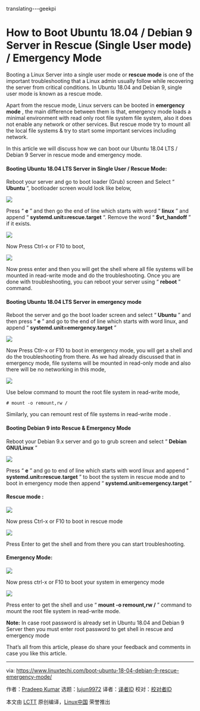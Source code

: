 translating---geekpi

How to Boot Ubuntu 18.04 / Debian 9 Server in Rescue (Single User mode) / Emergency Mode
======
Booting a Linux Server into a single user mode or **rescue mode** is one of the important troubleshooting that a Linux admin usually follow while recovering the server from critical conditions. In Ubuntu 18.04 and Debian 9, single user mode is known as a rescue mode.

Apart from the rescue mode, Linux servers can be booted in **emergency mode** , the main difference between them is that, emergency mode loads a minimal environment with read only root file system file system, also it does not enable any network or other services. But rescue mode try to mount all the local file systems & try to start some important services including network.

In this article we will discuss how we can boot our Ubuntu 18.04 LTS / Debian 9 Server in rescue mode and emergency mode.

#### Booting Ubuntu 18.04 LTS Server in Single User / Rescue Mode:

Reboot your server and go to boot loader (Grub) screen and Select “ **Ubuntu** “, bootloader screen would look like below,

![](https://www.linuxtechi.com/wp-content/uploads/2018/09/Bootloader-Screen-Ubuntu18-04-Server.jpg)

Press “ **e** ” and then go the end of line which starts with word “ **linux** ” and append “ **systemd.unit=rescue.target** “. Remove the word “ **$vt_handoff** ” if it exists.

![](https://www.linuxtechi.com/wp-content/uploads/2018/09/rescue-target-ubuntu18-04.jpg)

Now Press Ctrl-x or F10 to boot,

![](https://www.linuxtechi.com/wp-content/uploads/2018/09/rescue-mode-ubuntu18-04.jpg)

Now press enter and then you will get the shell where all file systems will be mounted in read-write mode and do the troubleshooting. Once you are done with troubleshooting, you can reboot your server using “ **reboot** ” command.

#### Booting Ubuntu 18.04 LTS Server in emergency mode

Reboot the server and go the boot loader screen and select “ **Ubuntu** ” and then press “ **e** ” and go to the end of line which starts with word linux, and append “ **systemd.unit=emergency.target** ”

![](https://www.linuxtechi.com/wp-content/uploads/2018/09/Emergecny-target-ubuntu18-04-server.jpg)

Now Press Ctlr-x or F10 to boot in emergency mode, you will get a shell and do the troubleshooting from there. As we had already discussed that in emergency mode, file systems will be mounted in read-only mode and also there will be no networking in this mode,

![](https://www.linuxtechi.com/wp-content/uploads/2018/09/Emergency-prompt-debian9.jpg)

Use below command to mount the root file system in read-write mode,

```
# mount -o remount,rw /

```

Similarly, you can remount rest of file systems in read-write mode .

#### Booting Debian 9 into Rescue & Emergency Mode

Reboot your Debian 9.x server and go to grub screen and select “ **Debian GNU/Linux** ”

![](https://www.linuxtechi.com/wp-content/uploads/2018/09/Debian9-Grub-Screen.jpg)

Press “ **e** ” and go to end of line which starts with word linux and append “ **systemd.unit=rescue.target** ” to boot the system in rescue mode and to boot in emergency mode then append “ **systemd.unit=emergency.target** ”

#### Rescue mode :

![](https://www.linuxtechi.com/wp-content/uploads/2018/09/Rescue-mode-Debian9.jpg)

Now press Ctrl-x or F10 to boot in rescue mode

![](https://www.linuxtechi.com/wp-content/uploads/2018/09/Rescue-Mode-Shell-Debian9.jpg)

Press Enter to get the shell and from there you can start troubleshooting.

#### Emergency Mode:

![](https://www.linuxtechi.com/wp-content/uploads/2018/09/Emergency-target-grub-debian9.jpg)

Now press ctrl-x or F10 to boot your system in emergency mode

![](https://www.linuxtechi.com/wp-content/uploads/2018/09/Emergency-prompt-debian9.jpg)

Press enter to get the shell and use “ **mount -o remount,rw /** ” command to mount the root file system in read-write mode.

**Note:** In case root password is already set in Ubuntu 18.04 and Debian 9 Server then you must enter root password to get shell in rescue and emergency mode

That’s all from this article, please do share your feedback and comments in case you like this article.


--------------------------------------------------------------------------------

via: https://www.linuxtechi.com/boot-ubuntu-18-04-debian-9-rescue-emergency-mode/

作者：[Pradeep Kumar][a]
选题：[lujun9972](https://github.com/lujun9972)
译者：[译者ID](https://github.com/译者ID)
校对：[校对者ID](https://github.com/校对者ID)

本文由 [LCTT](https://github.com/LCTT/TranslateProject) 原创编译，[Linux中国](https://linux.cn/) 荣誉推出

[a]: http://www.linuxtechi.com/author/pradeep/
